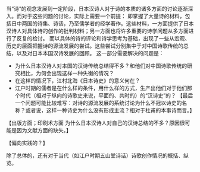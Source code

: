 当“诗”的观念发展到一定阶段，日本汉诗人对于诗的本质的诸多方面的讨论逐渐深入。而对于这些问题的讨论，实际上需要一个前提：
即掌握了大量诗的材料，包括日中两国的诗集、诗话，乃至儒学者的经学著作。这些材料，一方面提供了日本汉诗人对具体诗的创作的批判材料；另一方面也将许多重要的诗学问题从多方面进行了反复的检讨。
而以具体的诗的评论和诗学思考为基础，出现了一些从宏观、历史的层面把握诗的源流发展的尝试。这些尝试分别集中于对中国诗歌传统的总结，以及对日本本国汉诗发展的回顾。
这一部分需要解决的问题是：
- 为什么日本汉诗人对本国的汉诗传统总结得不多？和他们对中国诗歌传统的研究相比，为何会出现这样一种失衡的情况？
- 在这样的情况下，江村北海《日本诗史》的意义何在？
- 江户时期的儒者是在什么样的条件，用什么样的方式，生产出他们对于他们那个时代（相对于纵向的诗歌史来说，平面的、共时的）的“汉诗史”的？
【最后一个问题可能比较难写：对诗的源流发展的系统讨论为什么不冠以诗史的名称？或者说，这样一种诗史为什么没有形成主流？相对于杜甫的本事诗而言。】

【出版方面；印刷术方面 为什么日本汉诗人对自己的汉诗总结的不多？原因很可能是因为文献方面的缺失。】


【偏向实践的？】


除了总体的，还有对于当代（如江户时期五山堂诗话）诗歌创作情况的概括、纵览。